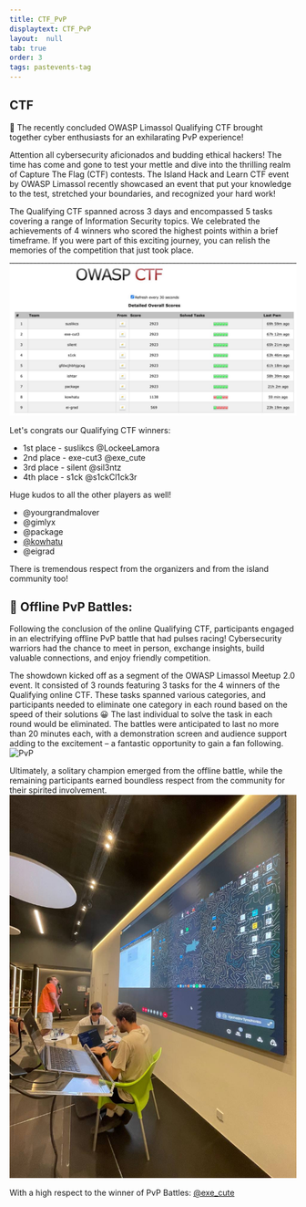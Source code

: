 ```yaml
---
title: CTF_PvP
displaytext: CTF_PvP
layout:  null
tab: true
order: 3
tags: pastevents-tag
---
```


## CTF

🔐 The recently concluded OWASP Limassol Qualifying CTF brought together cyber enthusiasts for an exhilarating PvP experience!

Attention all cybersecurity aficionados and budding ethical hackers! The time has come and gone to test your mettle and dive into the thrilling realm of Capture The Flag (CTF) contests. The Island Hack and Learn CTF event by OWASP Limassol recently showcased an event that put your knowledge to the test, stretched your boundaries, and recognized your hard work!

The Qualifying CTF spanned across 3 days and encompassed 5 tasks covering a range of Information Security topics. We celebrated the achievements of 4 winners who scored the highest points within a brief timeframe. If you were part of this exciting journey, you can relish the memories of the competition that just took place.

![CTF](/assets/images/ctf.jpg)

Let's congrats our Qualifying CTF winners: 
* 1st place - suslikcs @LockeeLamora
* 2nd place - exe-cut3 @exe_cute
* 3rd place - silent @sil3ntz
* 4th place - s1ck @s1ckCl1ck3r

Huge kudos to all the other players as well!
* @yourgrandmalover
* @gimlyx
* @package
* [@kowhatu](https://www.linkedin.com/in/roman-161400287)
* @eigrad 

There is tremendous respect from the organizers and from the island community too! 



## 🤩 Offline PvP Battles: 
Following the conclusion of the online Qualifying CTF, participants engaged in an electrifying offline PvP battle that had pulses racing! Cybersecurity warriors had the chance to meet in person, exchange insights, build valuable connections, and enjoy friendly competition.

The showdown kicked off as a segment of the OWASP Limassol Meetup 2.0 event. It consisted of 3 rounds featuring 3 tasks for the 4 winners of the Qualifying online CTF. These tasks spanned various categories, and participants needed to eliminate one category in each round based on the speed of their solutions 😀 The last individual to solve the task in each round would be eliminated. The battles were anticipated to last no more than 20 minutes each, with a demonstration screen and audience support adding to the excitement – a fantastic opportunity to gain a fan following.
![PvP](/assets/images/pvp1.jpg)

Ultimately, a solitary champion emerged from the offline battle, while the remaining participants earned boundless respect from the community for their spirited involvement.
![PvP](/assets/images/pvp2.jpg)

With a high respect to the winner of PvP Battles:
[@exe_cute](https://www.linkedin.com/in/alexrudkovskii/) 

<style>
.talks table th:first-of-type {
    width: 15%;
}
.talks table th:nth-of-type(3) {
    width: 15%;
}
.talks table td:nth-of-type(3) {
    text-align: center;
}
</style>

